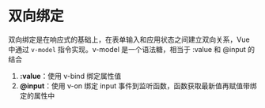 # 双向绑定

双向绑定是在响应式的基础上，在表单输入和应用状态之间建立双向关系，Vue 中通过 `v-model` 指令实现。v-model 是一个语法糖，相当于 :value 和 @input 的结合

1. **:value**：使用 v-bind 绑定属性值
2. **@input**：使用 v-on 绑定 input 事件到监听函数，函数获取最新值再赋值带绑定的属性中
